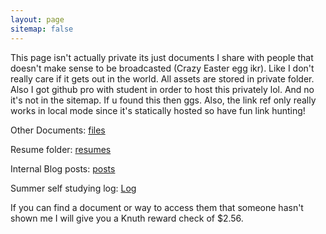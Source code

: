 ```yaml
---
layout: page 
sitemap: false
---
```

This page isn't actually private its just documents I share with people that doesn't make sense to be broadcasted (Crazy Easter egg ikr). Like I don't really care if it gets out in the world. All assets are stored in private folder. Also I got github pro with student in order to host this privately lol. And no it's not in the sitemap. If u found this then ggs. Also, the link ref only really works in local mode since it's statically hosted so have fun link hunting!

Other Documents: <a href="/private/files">files</a>

Resume folder: <a href="/private/resumes">resumes</a>

Internal Blog posts: <a href="/private/posts">posts</a>  

Summer self studying log: <a href="/private/summerSelfStudyLog">Log</a>  

If you can find a document or way to access them that someone hasn't shown me I will give you a Knuth reward check of $2.56.
